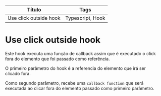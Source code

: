 | Título                 | Tags             |
| ---------------------- | ---------------- |
| Use click outside hook | Typescript, Hook |

# Use click outside hook

Este hook executa uma função de callback assim que é executado o click fora do elemento que foi passado como referência.

O primeiro parâmetro do hook é a referencia do elemento que irá ser clicado fora.

Como segundo parâmetro, recebe uma `callback function` que será executada ao clicar fora do elemento passado como primeiro parâmetro.
